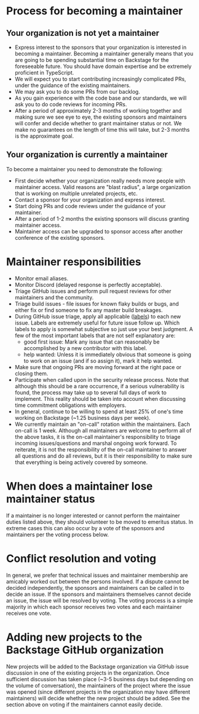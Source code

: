 # Process for becoming a maintainer

## Your organization is not yet a maintainer

- Express interest to the sponsors that your organization is interested in becoming a maintainer. Becoming a maintainer generally means that you are going to be spending substantial time on Backstage for the foreseeable future. You should have domain expertise and be extremely proficient in TypeScript.
- We will expect you to start contributing increasingly complicated PRs, under the guidance of the existing maintainers.
- We may ask you to do some PRs from our backlog.
- As you gain experience with the code base and our standards, we will ask you to do code reviews for incoming PRs.
- After a period of approximately 2-3 months of working together and making sure we see eye to eye, the existing sponsors and maintainers will confer and decide whether to grant maintainer status or not. We make no guarantees on the length of time this will take, but 2-3 months is the approximate goal.

## Your organization is currently a maintainer

To become a maintainer you need to demonstrate the following:

- First decide whether your organization really needs more people with maintainer access. Valid reasons are "blast radius", a large organization that is working on multiple unrelated projects, etc.
- Contact a sponsor for your organization and express interest.
- Start doing PRs and code reviews under the guidance of your maintainer.
- After a period of 1-2 months the existing sponsors will discuss granting maintainer access.
- Maintainer access can be upgraded to sponsor access after another conference of the existing sponsors.

# Maintainer responsibilities

- Monitor email aliases.
- Monitor Discord (delayed response is perfectly acceptable).
- Triage GitHub issues and perform pull request reviews for other maintainers and the community.
- Triage build issues - file issues for known flaky builds or bugs, and either fix or find someone to fix any master build breakages.
- During GitHub issue triage, apply all applicable ([labels](https://github.com/backstage/backstage/labels)) to each new issue. Labels are extremely useful for future issue follow up. Which labels to apply is somewhat subjective so just use your best judgment. A few of the most important labels that are not self explanatory are:
  - good first issue: Mark any issue that can reasonably be accomplished by a new contributor with this label.
  - help wanted: Unless it is immediately obvious that someone is going to work on an issue (and if so assign it), mark it help wanted.
- Make sure that ongoing PRs are moving forward at the right pace or closing them.
- Participate when called upon in the security release process. Note that although this should be a rare occurrence, if a serious vulnerability is found, the process may take up to several full days of work to implement. This reality should be taken into account when discussing time commitment obligations with employers.
- In general, continue to be willing to spend at least 25% of one's time working on Backstage (~1.25 business days per week).
- We currently maintain an "on-call" rotation within the maintainers. Each on-call is 1 week. Although all maintainers are welcome to perform all of the above tasks, it is the on-call maintainer's responsibility to triage incoming issues/questions and marshal ongoing work forward. To reiterate, it is not the responsibility of the on-call maintainer to answer all questions and do all reviews, but it is their responsibility to make sure that everything is being actively covered by someone.

# When does a maintainer lose maintainer status

If a maintainer is no longer interested or cannot perform the maintainer duties listed above, they should volunteer to be moved to emeritus status. In extreme cases this can also occur by a vote of the sponsors and maintainers per the voting process below.

# Conflict resolution and voting

In general, we prefer that technical issues and maintainer membership are amicably worked out between the persons involved. If a dispute cannot be decided independently, the sponsors and maintainers can be called in to decide an issue. If the sponsors and maintainers themselves cannot decide an issue, the issue will be resolved by voting. The voting process is a simple majority in which each sponsor receives two votes and each maintainer receives one vote.

# Adding new projects to the Backstage GitHub organization

New projects will be added to the Backstage organization via GitHub issue discussion in one of the existing projects in the organization. Once sufficient discussion has taken place (~3-5 business days but depending on the volume of conversation), the maintainers of the project where the issue was opened (since different projects in the organization may have different maintainers) will decide whether the new project should be added. See the section above on voting if the maintainers cannot easily decide.
